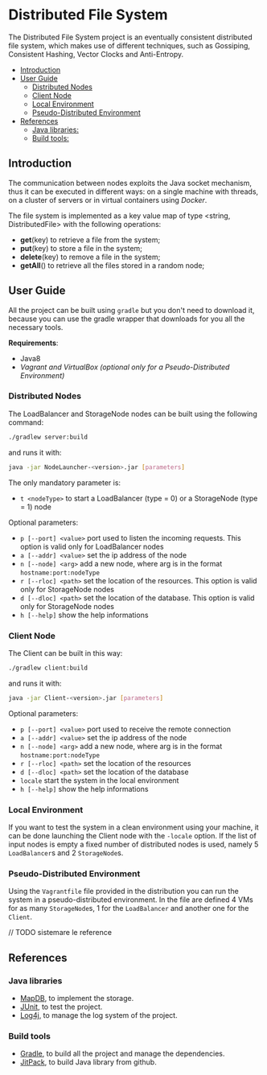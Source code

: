# Distributed File System

The Distributed File System project is an eventually consistent distributed file system, which makes use of different techniques, such as Gossiping, Consistent Hashing, Vector Clocks and Anti-Entropy.

<!-- TOC depthFrom:2 depthTo:6 withLinks:1 updateOnSave:1 orderedList:0 -->

- [Introduction](#introduction)
- [User Guide](#user-guide)
	- [Distributed Nodes](#distributed-nodes)
	- [Client Node](#client-node)
	- [Local Environment](#local-environment)
	- [Pseudo-Distributed Environment](#pseudo-distributed-environment)
- [References](#references)
	- [Java libraries:](#java-libraries)
	- [Build tools:](#build-tools)

<!-- /TOC -->

## Introduction



The communication between nodes exploits the Java socket mechanism, thus it can be executed in different ways: on a single machine with threads, on a cluster of servers or in virtual containers using *Docker*.

The file system is implemented as a key value map of type <string, DistributedFile> with the following operations:

- **get**(key) to retrieve a file from the system;
- **put**(key) to store a file in the system;
- **delete**(key) to remove a file in the system;
- **getAll**() to retrieve all the files stored in a random node;


## User Guide

All the project can be built using `gradle` but you don't need to download it, because you can use the gradle wrapper that downloads for you all the necessary tools.

**Requirements**:

- Java8
- *Vagrant and VirtualBox (optional only for a Pseudo-Distributed Environment)*

### Distributed Nodes

The LoadBalancer and StorageNode nodes can be built using the following command:
```bash
./gradlew server:build
```
and runs it with:
```bash
java -jar NodeLauncher-<version>.jar [parameters]
```

The only mandatory parameter is:

- `t <nodeType>` to start a LoadBalancer (type = 0) or a StorageNode (type = 1) node

Optional parameters:

- `p [--port] <value>` port used to listen the incoming requests. This option is valid only for LoadBalancer nodes
- `a [--addr] <value>` set the ip address of the node
- `n [--node] <arg>` add a new node, where arg is in the format `hostname:port:nodeType`
- `r [--rloc] <path>` set the location of the resources. This option is valid only for StorageNode nodes
- `d [--dloc] <path>` set the location of the database. This option is valid only for StorageNode nodes
- `h [--help]` show the help informations

### Client Node

The Client can be built in this way:
```bash
./gradlew client:build
```
and runs it with:
```bash
java -jar Client-<version>.jar [parameters]
```
Optional parameters:

- `p [--port] <value>` port used to receive the remote connection
- `a [--addr] <value>` set the ip address of the node
- `n [--node] <arg>` add a new node, where arg is in the format `hostname:port:nodeType`
- `r [--rloc] <path>` set the location of the resources
- `d [--dloc] <path>` set the location of the database
- `locale` start the system in the local environment
- `h [--help]` show the help informations

### Local Environment

If you want to test the system in a clean environment using your machine, it can be done launching the Client node with the `-locale` option.
If the list of input nodes is empty a fixed number of distributed nodes is used, namely 5 `LoadBalancer`s and 2 `StorageNode`s.

### Pseudo-Distributed Environment

Using the `Vagrantfile` file provided in the distribution you can run the system in a pseudo-distributed environment. In the file are defined 4 VMs for as many `StorageNode`s, 1 for the `LoadBalancer` and another one for the `Client`.

// TODO sistemare le reference
## References
### Java libraries

- [MapDB](http://www.mapdb.org/), to implement the storage.
- [JUnit](http://junit.org/), to test the project.
- [Log4j](http://logging.apache.org/log4j/2.x/), to manage the log system of the project.


### Build tools

- [Gradle](https://gradle.org/), to build all the project and manage the dependencies.
- [JitPack](https://jitpack.io), to build Java library from github.
